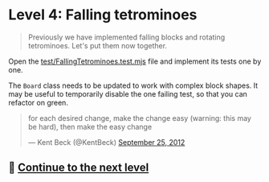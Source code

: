 # Level 4: Falling tetrominoes

> Previously we have implemented falling blocks and rotating tetrominoes. Let's put them now together.

Open the [test/FallingTetrominoes.test.mjs](../test/FallingTetrominoes.test.mjs) file and implement its tests one by
one.

The `Board` class needs to be updated to work with complex block shapes. It may be useful to temporarily disable the one
failing test, so that you can refactor on green.

<blockquote class="twitter-tweet"><p lang="en" dir="ltr">for each desired change, make the change easy (warning: this may be hard), then make the easy change</p>&mdash; Kent Beck (@KentBeck) <a href="https://twitter.com/KentBeck/status/250733358307500032?ref_src=twsrc%5Etfw">September 25, 2012</a></blockquote>

## 🚀 [Continue to the next level](level-5.md)
